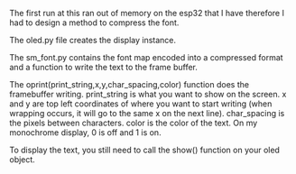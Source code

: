 The first run at this ran out of memory on the esp32 that I have therefore I had to design a method to compress the font. 

The oled.py file creates the display instance.  

The sm_font.py contains the font map encoded into a compressed format and a function to write the text to the frame buffer.

The oprint(print_string,x,y,char_spacing,color) function does the framebuffer writing.  print_string is what you want to show on the screen.  x and y are top left coordinates of where you want to start writing (when wrapping occurs, it will go to the same x on the next line).  char_spacing is the pixels between characters.  color is the color of the text.  On my monochrome display, 0 is off and 1 is on.

To display the text, you still need to call the show() function on your oled object.
